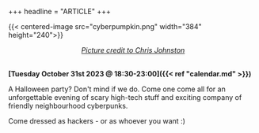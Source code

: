 +++
headline = "ARTICLE"
+++

{{< centered-image src="cyberpumpkin.png" width="384" height="240">}}

<center> <a href="https://github.com/Chris-Johnston/CyberPumpkin"><i>Picture credit to Chris Johnston</i></a></center>

<br/>

__[Tuesday October 31st 2023 @ 18:30-23:00]({{< ref "calendar.md" >}})__  

A Halloween party? Don't mind if we do. Come one come all for an unforgettable evening of scary high-tech stuff and exciting company of friendly neighbourhood cyberpunks.

Come dressed as hackers - or as whoever you want :)
